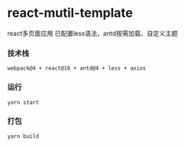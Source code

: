 # react-mutil-template
react多页面应用
已配置less语法，antd按需加载、自定义主题
### 技术栈
    webpack@4 + react@16 + antd@4 + less + axios

### 运行
    yarn start
### 打包
    yarn build
  
